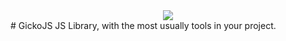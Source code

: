 <div style="text-align:center"><img src="https://raw.githubusercontent.com/alexsan134/GickoJS/master/img/bns.png"/></div>
# GickoJS
JS Library, with the most usually tools in your project.
